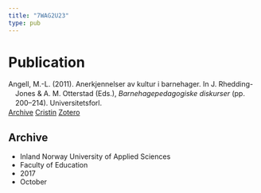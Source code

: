 ```yaml
---
title: "7WAG2U23"
type: pub
---
```

<h1>Publication</h1>
<article id="csl-bib-container-7WAG2U23" class="csl-bib-container">
  <div class="csl-bib-body" style="line-height: 1.35; padding-left: 1em; text-indent:-1em;">
  <div class="csl-entry">Angell, M.-L. (2011). Anerkjennelser av kultur i barnehager. In J. Rhedding-Jones &amp; A. M. Otterstad (Eds.), <i>Barnehagepedagogiske diskurser</i> (pp. 200&#x2013;214). Universitetsforl.</div>
</div>
  <div class="csl-bib-buttons">
    <a href="#taxonomy-article-7WAG2U23" class="csl-bib-button">Archive</a>
    <a href alt="Cristin URL" class="csl-bib-button">Cristin</a>
    <a href alt="Zotero URL" class="csl-bib-button">Zotero</a>
  </div>
  <div id="csl-bib-meta-container-7WAG2U23"></div>
</article>
<div id="csl-bib-meta-7WAG2U23" class="csl-bib-meta">
  <article id="taxonomy-article-7WAG2U23" class="taxonomy-article">
    <h1>Archive</h1>
    <ul>
      <li>Inland Norway University of Applied Sciences</li>
      <li>Faculty of Education</li>
      <li>2017</li>
      <li>October</li>
    </ul>
  </article>
</div>

